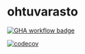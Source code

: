 # ohtuvarasto

[![GHA workflow badge](https://github.com/Merentie/ohtuvarasto/workflows/CI/badge.svg)](https://github.com/Merentie/ohtuvarasto/actions)

[![codecov](https://codecov.io/gh/Merentie/ohtuvarasto/graph/badge.svg?token=5AyUxbzg9W)](https://codecov.io/gh/Merentie/ohtuvarasto)
